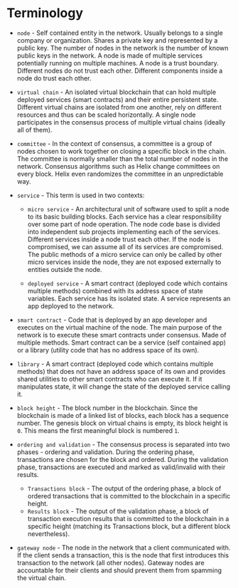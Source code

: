 # Terminology

* `node` - Self contained entity in the network. Usually belongs to a single company or organization. Shares a private key and represented by a public key. The number of nodes in the network is the number of known public keys in the network. A node is made of multiple services potentially running on multiple machines. A node is a trust boundary. Different nodes do not trust each other. Different components inside a node do trust each other.

* `virtual chain` - An isolated virtual blockchain that can hold multiple deployed services (smart contracts) and their entire persistent state. Different virtual chains are isolated from one another, rely on different resources and thus can be scaled horizontally. A single node participates in the consensus process of multiple virtual chains (ideally all of them).

* `committee` - In the context of consensus, a committee is a group of nodes chosen to work together on closing a specific block in the chain. The committee is normally smaller than the total number of nodes in the network. Consensus algorithms such as Helix change committees on every block. Helix even randomizes the committee in an unpredictable way.

* `service` - This term is used in two contexts:

  * `micro service` - An architectural unit of software used to split a node to its basic building blocks. Each service has a clear responsibility over some part of node operation. The node code base is divided into independent sub projects implementing each of the services. Different services inside a node trust each other. If the node is compromised, we can assume all of its services are compromised. The public methods of a micro service can only be called by other micro services inside the node, they are not exposed externally to entities outside the node.

  * `deployed service` - A smart contract (deployed code which contains multiple methods) combined with its address space of state variables. Each service has its isolated state. A service represents an app deployed to the network.

* `smart contract` - Code that is deployed by an app developer and executes on the virtual machine of the node. The main purpose of the network is to execute these smart contracts under consensus. Made of multiple methods. Smart contract can be a service (self contained app) or a library (utility code that has no address space of its own).

* `library` - A smart contract (deployed code which contains multiple methods) that does not have an address space of its own and provides shared utilities to other smart contracts who can execute it. If it manipulates state, it will change the state of the deployed service calling it.

* `block height` - The block number in the blockchain. Since the blockchain is made of a linked list of blocks, each block has a sequence number. The genesis block on virtual chains is empty, its block height is `0`. This means the first meaningful block is numbered `1`.

* `ordering and validation` - The consensus process is separated into two phases - ordering and validation. During the ordering phase, transactions are chosen for the block and ordered. During the validation phase, transactions are executed and marked as valid/invalid with their results.
  * `Transactions block` - The output of the ordering phase, a block of ordered transactions that is committed to the blockchain in a specific height.
  * `Results block` - The output of the validation phase, a block of transaction execution results that is committed to the blockchain in a specific height (matching its Transactions block, but a different block nevertheless).

* `gateway node` - The node in the network that a client communicated with. If the client sends a transaction, this is the node that first introduces this transaction to the network (all other nodes). Gateway nodes are accountable for their clients and should prevent them from spamming the virtual chain.
